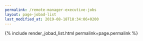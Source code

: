 ```yaml
---
permalink: /remote-manager-executive-jobs
layout: page-jobad-list
last_modified_at: 2019-08-18T18:34:06+0200
---
```

{% include render_jobad_list.html permalink=page.permalink %}
